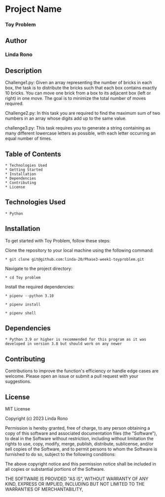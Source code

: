 # Project Name
### Toy Problem

## Author
### Linda Rono

## Description
Challenge1.py:
 Given an array representing the number of bricks in each box, the task is to distribute the bricks such that each box contains exactly 10 bricks. You can move one brick from a box to its adjacent box (left or right) in one move. The goal is to minimize the total number of moves required.
 
Challenge2.py: 
In this task you are required to find the maximum sum of two numbers in an array whose digits add up to the same value.

challenge3.py: 
This task requires you to generate a string containing as many different lowercase letters as possible, with each letter occurring an equal number of times.


## Table of Contents

    
    * Technologies Used
    * Getting Started
    * Installation
    * Dependencies
    * Contributing
    * License

## Technologies Used

    * Python

## Installation
To get started with Toy Problem, follow these steps:

Clone the repository to your local machine using the following command:

    * git clone git@github.com:linda-20/Phase3-week1-toyproblem.git

Navigate to the project directory:
    
    * cd Toy problem

Install the required dependencies:

    * pipenv --python 3.10
    
    * pipenv install

    * pipenv shell


## Dependencies
    * Python 3.9 or higher is recommended for this program as it was developed in version 3.8 but should work on any newer


## Contributing
Contributions to improve the function's efficiency or handle edge cases are welcome. Please open an issue or submit a pull request with your suggestions.
## License
MIT License

Copyright (c) 2023 Linda Rono

Permission is hereby granted, free of charge, to any person obtaining a copy
of this software and associated documentation files (the "Software"), to deal
in the Software without restriction, including without limitation the rights
to use, copy, modify, merge, publish, distribute, sublicense, and/or sell
copies of the Software, and to permit persons to whom the Software is
furnished to do so, subject to the following conditions:

The above copyright notice and this permission notice shall be included in all
copies or substantial portions of the Software.

THE SOFTWARE IS PROVIDED "AS IS", WITHOUT WARRANTY OF ANY KIND, EXPRESS OR
IMPLIED, INCLUDING BUT NOT LIMITED TO THE WARRANTIES OF MERCHANTABILITY,